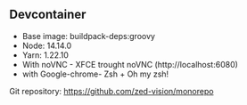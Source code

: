 ## Devcontainer

- Base image: buildpack-deps:groovy
- Node: 14.14.0
- Yarn: 1.22.10
- With noVNC - XFCE trought noVNC (http://localhost:6080)
- with Google-chrome- Zsh + Oh my zsh!

Git repository: https://github.com/zed-vision/monorepo
